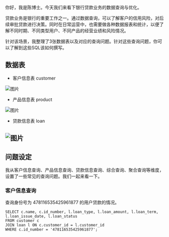 你好，我是陈博士。今天我们来看下银行贷款业务的数据查询与优化。

贷款业务是银行的重要工作之一。通过数据查询，可以了解客户的信用风险，对后续审批贷款进行决策。同时在日常运营中，也需要做各种数据报表和统计，以便了解不同时期、不同类型用户、不同产品的经营业绩和风险情况。

针对该场景，我整理了3张数据表以及对应的查询问题。针对这些查询问题，你可以了解到这些SQL该如何撰写。

## 数据表

- 客户信息表 customer

<!--THE END-->

![图片](https://static001.geekbang.org/resource/image/65/8b/651aec6416d34f6fe7f2e1efaf7d098b.jpg?wh=1332x1190)

- 产品信息表 product

<!--THE END-->

![图片](https://static001.geekbang.org/resource/image/ac/96/acb459a209237a10b3fdf2833e411e96.jpg?wh=1316x642)

- 贷款信息表 loan

## ![图片](https://static001.geekbang.org/resource/image/4c/8c/4c8f64b404c5c12b35d1f5b68becb68c.jpg?wh=1332x1464)

## 问题设定

我从客户信息查询、产品信息查询、贷款信息查询、综合查询、聚合查询等维度，设置了一些常见的查询问题。我们一起来看一下。

### **客户信息查询**

查询身份号为 478116535425961877 的用户贷款的情况。

```plain
SELECT c.name, c.id_number, l.loan_type, l.loan_amount, l.loan_term, l.loan_issue_date, l.loan_status
FROM customer c
JOIN loan l ON c.customer_id = l.customer_id
WHERE c.id_number = '478116535425961877';
```